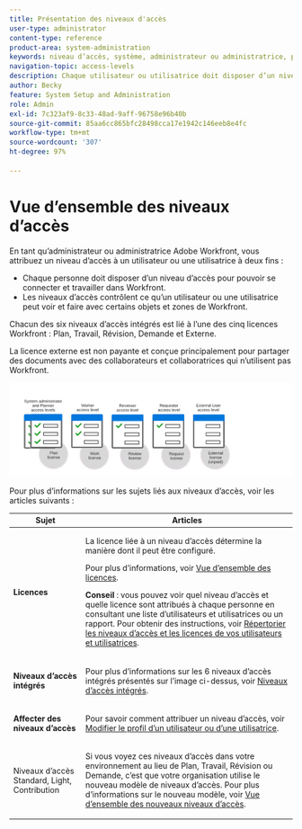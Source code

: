 ```yaml
---
title: Présentation des niveaux d'accès
user-type: administrator
content-type: reference
product-area: system-administration
keywords: niveau d’accès, système, administrateur ou administratrice, planificateur ou planificatrice, travailleur ou travailleuse, réviseur ou réviseuse, demandeur ou demandeuse, utilisateur ou utilisatrice externe
navigation-topic: access-levels
description: Chaque utilisateur ou utilisatrice doit disposer d’un niveau d’accès pour se connecter et travailler dans Workfront. Vous utilisez le niveau d’accès pour définir ce qu’un utilisateur ou une utilisatrice peut voir et effectuer avec certains objets et zones Workfront. Chacun des six niveaux d’accès intégrés est lié à l’une des cinq licences Workfront, à savoir Plan, Travail, Révision, Demande, et Externe
author: Becky
feature: System Setup and Administration
role: Admin
exl-id: 7c323af9-8c33-48ad-9aff-96758e96b40b
source-git-commit: 85aa6cc865bfc28498cca17e1942c146eeb8e4fc
workflow-type: tm+mt
source-wordcount: '307'
ht-degree: 97%

---
```


# Vue d’ensemble des niveaux d’accès

<!-- Audited: 12/2023 -->

En tant qu’administrateur ou administratrice Adobe Workfront, vous attribuez un niveau d’accès à un utilisateur ou une utilisatrice à deux fins :

* Chaque personne doit disposer d’un niveau d’accès pour pouvoir se connecter et travailler dans Workfront.
* Les niveaux d’accès contrôlent ce qu’un utilisateur ou une utilisatrice peut voir et faire avec certains objets et zones de Workfront.

Chacun des six niveaux d’accès intégrés est lié à l’une des cinq licences Workfront : Plan, Travail, Révision, Demande et Externe.

La licence externe est non payante et conçue principalement pour partager des documents avec des collaborateurs et collaboratrices qui n’utilisent pas Workfront.

![Niveaux d’accès et licences hérités](assets/access-levels-and-licenses-old.png)

Pour plus d’informations sur les sujets liés aux niveaux d’accès, voir les articles suivants :

<table style="table-layout:auto"> 
 <col> 
 <col> 
 <thead> 
  <tr> 
   <th>Sujet</th> 
   <th>Articles</th> 
  </tr> 
 </thead> 
 <tbody> 
  <tr> 
   <td><p><strong>Licences</strong></p></td> 
   <td> <p>La licence liée à un niveau d’accès détermine la manière dont il peut être configuré.</p> <p>Pour plus d’informations, voir <a href="../../../administration-and-setup/add-users/access-levels-and-object-permissions/wf-licenses.md" class="MCXref xref">Vue d’ensemble des licences</a>.</p> <p><strong>Conseil</strong> : vous pouvez voir quel niveau d’accès et quelle licence sont attribués à chaque personne en consultant une liste d’utilisateurs et utilisatrices ou un rapport. Pour obtenir des instructions, voir <a href="../../../administration-and-setup/add-users/access-levels-and-object-permissions/list-access-levels-and-licenses-for-your-users.md" class="MCXref xref">Répertorier les niveaux d’accès et les licences de vos utilisateurs et utilisatrices</a>.</p> </td> 
  </tr> 
  <tr> 
   <td><strong>Niveaux d’accès intégrés</strong></td> 
   <td> <p>Pour plus d’informations sur les 6 niveaux d’accès intégrés présentés sur l’image ci-dessus, voir <a href="../../../administration-and-setup/add-users/access-levels-and-object-permissions/default-access-levels-in-workfront.md" class="MCXref xref">Niveaux d’accès intégrés</a>.</p> </td> 
  </tr> 
  <tr> 
   <td><strong>Affecter des niveaux d’accès</strong></td> 
   <td> <p>Pour savoir comment attribuer un niveau d’accès, voir <a href="../../../administration-and-setup/add-users/create-and-manage-users/edit-a-users-profile.md" class="MCXref xref">Modifier le profil d’un utilisateur ou d’une utilisatrice</a>.</p> </td> 
  </tr> 
  <tr> 
   <td>Niveaux d’accès Standard, Light, Contribution</td> 
   <td> <p>Si vous voyez ces niveaux d’accès dans votre environnement au lieu de Plan, Travail, Révision ou Demande, c’est que votre organisation utilise le nouveau modèle de niveaux d’accès. Pour plus d’informations sur le nouveau modèle, voir <a href="../../../administration-and-setup/add-users/how-access-levels-work/access-level-overview.md" class="MCXref xref">Vue d’ensemble des nouveaux niveaux d’accès</a>.</p> </td> 
  </tr> 
  <!--
  <tr> 
   <td>Access levels and proofing</td> 
   <td> <p>Your users' access levels can affect proofing for each permission profile. For more information, see the section in the article .</p> </td> 
  </tr> 
  -->
 </tbody> 
</table>
